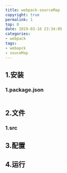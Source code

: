 ```yaml
---
title: webpack-sourceMap
copyright: true
permalink: 1
top: 0
date: 2019-03-16 23:34:05
categories:
- webpack
tags:
- webapck
- souceMap
---
```


## 1.安装
### 1.package.json
```
```

## 2.文件
### 1.src

## 3.配置

## 4.运行
